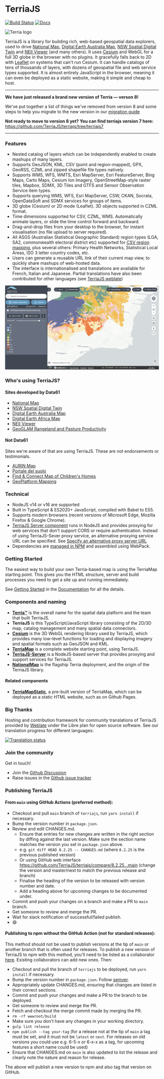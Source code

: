# TerriaJS

[![Build Status](https://github.com/TerriaJS/terriajs/actions/workflows/ci.yml/badge.svg?branch=main&event=push)](https://github.com/TerriaJS/terriajs/actions/workflows/ci.yml) [![Docs](https://img.shields.io/badge/docs-online-blue.svg)](https://docs.terria.io/)

![Terria logo](terria-logo.png "Terria logo")

TerriaJS is a library for building rich, web-based geospatial data explorers, used to drive [National Map](https://nationalmap.gov.au), [Digital Earth Australia Map](https://maps.dea.ga.gov.au/), [NSW Spatial Digital Twin](https://nsw.digitaltwin.terria.io/) and [NEII Viewer](https://neii.gov.au/viewer/) (and many others). It uses [Cesium](https://cesiumjs.org) and WebGL for a full 3D globe in the browser with no plugins. It gracefully falls back to 2D with [Leaflet](https://leafletjs.com/) on systems that can't run Cesium. It can handle catalogs of tens of thousands of layers, with dozens of geospatial file and web service types supported. It is almost entirely JavaScript in the browser, meaning it can even be deployed as a static website, making it simple and cheap to host.

---

**We have just released a brand new version of Terria &mdash; verson 8!**

We've put together a list of things we've removed from version 8 and some steps to help you migrate to the new version in our [migration guide](https://docs.terria.io/guide/contributing/migration-guide/)

**Not ready to move to version 8 yet? You can find terriajs version 7 here:** https://github.com/TerriaJS/terriajs/tree/terriajs7

---

### Features

- Nested catalog of layers which can be independently enabled to create mashups of many layers.
- Supports GeoJSON, KML, CSV (point and region-mapped), GPX, GeoRSS, CZML and zipped shapefile file types natively.
- Supports WMS, WFS, WMTS, Esri MapServer, Esri FeatureServer, Bing Maps, Carto Maps, Cesium Ion Imagery, OpenStreetMap-style raster tiles, Mapbox, SDMX, 3D Tiles and GTFS and Sensor Observation Service item types.
- Supports querying WMS, WFS, Esri MapServer, CSW, CKAN, Socrata, OpenDataSoft and SDMX services for groups of items.
- 3D globe (Cesium) or 2D mode (Leaflet). 3D objects supported in CZML format.
- Time dimensions supported for CSV, CZML, WMS. Automatically animate layers, or slide the time control forward and backward.
- Drag-and-drop files from your desktop to the browser, for instant visualisation (no file upload to server required).
- All ASGS (Australian Statistical Geographic Standard) region types (LGA, SA2, commonwealth electoral district etc) supported for [CSV region mapping](https://github.com/TerriaJS/nationalmap/wiki/csv-geo-au), plus several others: Primary Health Networks, Statistical Local Areas, ISO 3 letter country codes, etc.
- Users can generate a reusable URL link of their current map view, to quickly share mashups of web-hosted data.
- The interface is internationalised and translations are available for French, Italian and Japanese. Partial translations have also been contributed for other languages (see [TerriaJS weblate](https://hosted.weblate.org/engage/terriajs/))

![Terria screenshot](terria-screenshot.png "Terria screenshot")

### Who's using TerriaJS?

#### Sites developed by Data61

- [National Map](https://nationalmap.gov.au)
- [NSW Spatial Digital Twin](https://nsw.digitaltwin.terria.io)
- [Digital Earth Australia Map](https://maps.dea.ga.gov.au)
- [Digital Earth Africa Map](https://maps.digitalearth.africa)
- [NEII Viewer](https://neii.org.au/viewer)
- [GeoGLAM Rangeland and Pasture Productivity](https://map.geo-rapp.org/)

#### Not Data61

Sites we're aware of that are using TerriaJS. These are not endorsements or testimonials.

- [AURIN Map](http://map.aurin.org.au/)
- [Portale del suolo](http://www.sardegnaportalesuolo.it/webgis/)
- [Find & Connect Map of Children's Homes](https://map.findandconnect.gov.au/)
- [GeoPlatform Mapping](https://terriamap.geoplatform.gov/)

### Technical

- NodeJS v14 or v16 are supported
- Built in TypeScript & ES2020+ JavaScript, compiled with Babel to ES5.
- Supports modern browsers (recent versions of Microsoft Edge, Mozilla Firefox & Google Chrome).
- [TerriaJS Server component](https://github.com/TerriajS/TerriaJS-Server) runs in NodeJS and provides proxying for web services that don't support CORS or require authentication. Instead of using TerriaJS-Sever proxy service, an alternative proxying service URL can be specified. See [Specify an alternative proxy server URL](/doc/connecting-to-data/cross-origin-resource-sharing.md)
- Dependencies are [managed in NPM](https://www.npmjs.com/~terria) and assembled using WebPack.

### Getting Started

The easiest way to build your own Terria-based map is using the TerriaMap starting point. This gives you the HTML structure, server and build processes you need to get a site up and running immediately.

See [Getting Started](https://docs.terria.io/guide/getting-started/) in the [Documentation](https://docs.terria.io/guide/) for all the details.

### Components and naming

- **[Terria™](http://terria.io)** is the overall name for the spatial data platform and the team that built TerriaJS.
- **TerriaJS** is this TypeScript/JavaScript library consisting of the 2D/3D map, catalog management and many spatial data connectors.
- **[Cesium](https://github.com/TerriaJS/Cesium)** is the 3D WebGL rendering library used by TerriaJS, which provides many low-level functions for loading and displaying imagery and spatial formats such as GeoJSON and KML.
- **[TerriaMap](https://github.com/TerriaJS/TerriaMap)** is a complete website starting point, using TerriaJS.
- **[TerriaJS-Server](https://github.com/TerriaJS/TerriaJS-Server)** is a NodeJS-based server that provides proxying and support services for TerriaJS.
- **[NationalMap](https://github.com/NICTA/NationalMap)** is the flagship Terria deployment, and the origin of the TerriaJS library.

#### Related components

- **[TerriaMapStatic](https://github.com/terriajs/terriamapstatic)**, a pre-built version of TerriaMap, which can be deployed as a static HTML website, such as on Github Pages.

### Big Thanks

Hosting and contribution framework for community translations of TerriaJS provided by [Weblate](https://weblate.org/en/) under the Libre plan for open source software. See our translation progress for different languages:

<a href="https://hosted.weblate.org/engage/terriajs/">
<img src="https://hosted.weblate.org/widgets/terriajs/-/terriajsnext/multi-auto.svg" alt="Translation status" />
</a>

### Join the community

Get in touch!

- Join the [Github Discussion](https://github.com/TerriaJS/terriajs/discussions)
- Raise issues in the [Github issue tracker](https://github.com/TerriaJS/terriajs/issues/new)

### Publishing TerriaJS

#### From `main` using GitHub Actions (preferred method):

- Checkout and pull `main` branch of `terriajs`, run `yarn install` if necessary.
- Bump the version number in `package.json`.
- Review and edit CHANGES.md.
  - Ensure that entries for new changes are written in the right section by diffing against the last version. Make sure the section name matches the version you set in `package.json` above.
  - e.g. `git diff HEAD 8.2.25 -- CHANGES.md` (where `8.2.25` is the previous published version)
  - Or using GitHub web interface https://github.com/TerriaJS/terriajs/compare/8.2.25...main (change the version and master/next to match the previous release and branch)
  - Finalise the heading of the version to be released with version number and date.
  - Add a heading above for upcoming changes to be documented under.
- Commit and push your changes on a branch and make a PR to `main` branch.
- Get someone to review and merge the PR.
- Wait for slack notification of successful/failed publish.
- 😄

#### Publishing to npm without the GitHub Action (not for standard releases):

This method should not be used to publish versions at the tip of `main` or another branch that is often used for releases. To publish a new version of TerriaJS to npm with this method, you'll need to be listed as a collaborator [here](https://www.npmjs.com/package/terriajs). Existing collaborators can add new ones. Then:

- Checkout and pull the branch of `terriajs` to be deployed, run `yarn install` if necessary.
- Bump the version number in `package.json`. Follow [semver](http://semver.org/).
- Appropriately update CHANGES.md, ensuring that changes are listed in their correct sections.
- Commit and push your changes and make a PR to the branch to be deployed.
- Get someone to review and merge the PR.
- Fetch and checkout the merge commit made by merging the PR.
- `rm -rf wwwroot/build`
- Make sure you don't have any changes in your working directory.
- `gulp lint release`
- `npm publish --tag your-tag` (for a release not at the tip of `main` a tag must be set, and it must not be `latest` or `next`. For releases on old versions you could use e.g. 6-5-x or 6-x-x as a tag, for upcoming features a short name could be used)
- Ensure that CHANGES.md on `main` is also updated to list the release and clearly note the nature and reason for release.

The above will publish a new version to npm and also tag that version on GitHub.
